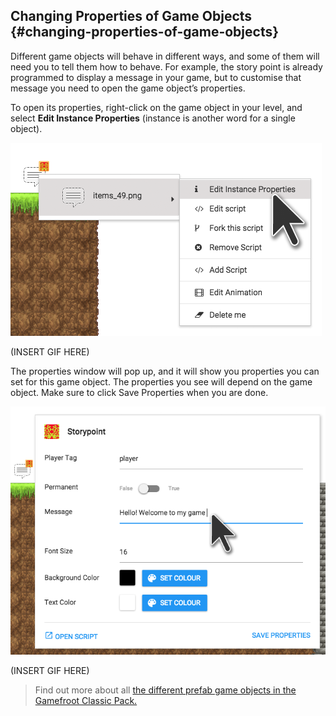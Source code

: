 ## Changing Properties of Game Objects {#changing-properties-of-game-objects}

Different game objects will behave in different ways, and some of them will need you to tell them how to behave. For example, the story point is already programmed to display a message in your game, but to customise that message you need to open the game object’s properties.

To open its properties, right-click on the game object in your level, and select **Edit Instance Properties** (instance is another word for a single object).

![pasted image 0 (7)](assets/pasted_image_0_7.png)

(INSERT GIF HERE)

The properties window will pop up, and it will show you properties you can set for this game object. The properties you see will depend on the game object. Make sure to click Save Properties when you are done.

![pasted image 0 (8)](assets/pasted_image_0_8.png)

(INSERT GIF HERE)

>Find out more about all [the different prefab game objects in the Gamefroot Classic Pack.](http://gamefroot.com/knowledgebase/#classic-prefabs)
